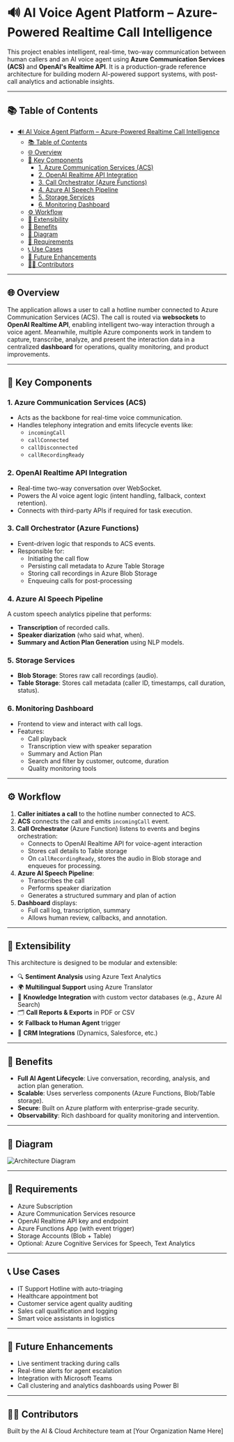 # 🔊 AI Voice Agent Platform – Azure-Powered Realtime Call Intelligence

This project enables intelligent, real-time, two-way communication between human callers and an AI voice agent using **Azure Communication Services (ACS)** and **OpenAI's Realtime API**. It is a production-grade reference architecture for building modern AI-powered support systems, with post-call analytics and actionable insights.

---

## 📚 Table of Contents

- [🔊 AI Voice Agent Platform – Azure-Powered Realtime Call Intelligence](#-ai-voice-agent-platform--azure-powered-realtime-call-intelligence)
  - [📚 Table of Contents](#-table-of-contents)
  - [🌐 Overview](#-overview)
  - [🧠 Key Components](#-key-components)
    - [1. Azure Communication Services (ACS)](#1-azure-communication-services-acs)
    - [2. OpenAI Realtime API Integration](#2-openai-realtime-api-integration)
    - [3. Call Orchestrator (Azure Functions)](#3-call-orchestrator-azure-functions)
    - [4. Azure AI Speech Pipeline](#4-azure-ai-speech-pipeline)
    - [5. Storage Services](#5-storage-services)
    - [6. Monitoring Dashboard](#6-monitoring-dashboard)
  - [⚙️ Workflow](#️-workflow)
  - [🧹 Extensibility](#-extensibility)
  - [🚀 Benefits](#-benefits)
  - [📁 Diagram](#-diagram)
  - [📌 Requirements](#-requirements)
  - [📞 Use Cases](#-use-cases)
  - [🚰 Future Enhancements](#-future-enhancements)
  - [🧑‍💼 Contributors](#-contributors)

---

## 🌐 Overview

The application allows a user to call a hotline number connected to Azure Communication Services (ACS). The call is routed via **websockets** to **OpenAI Realtime API**, enabling intelligent two-way interaction through a voice agent. Meanwhile, multiple Azure components work in tandem to capture, transcribe, analyze, and present the interaction data in a centralized **dashboard** for operations, quality monitoring, and product improvements.

---

## 🧠 Key Components

### 1. Azure Communication Services (ACS)
- Acts as the backbone for real-time voice communication.
- Handles telephony integration and emits lifecycle events like:
  - `incomingCall`
  - `callConnected`
  - `callDisconnected`
  - `callRecordingReady`

### 2. OpenAI Realtime API Integration
- Real-time two-way conversation over WebSocket.
- Powers the AI voice agent logic (intent handling, fallback, context retention).
- Connects with third-party APIs if required for task execution.

### 3. Call Orchestrator (Azure Functions)
- Event-driven logic that responds to ACS events.
- Responsible for:
  - Initiating the call flow
  - Persisting call metadata to Azure Table Storage
  - Storing call recordings in Azure Blob Storage
  - Enqueuing calls for post-processing

### 4. Azure AI Speech Pipeline
A custom speech analytics pipeline that performs:
- **Transcription** of recorded calls.
- **Speaker diarization** (who said what, when).
- **Summary and Action Plan Generation** using NLP models.

### 5. Storage Services
- **Blob Storage**: Stores raw call recordings (audio).
- **Table Storage**: Stores call metadata (caller ID, timestamps, call duration, status).

### 6. Monitoring Dashboard
- Frontend to view and interact with call logs.
- Features:
  - Call playback
  - Transcription view with speaker separation
  - Summary and Action Plan
  - Search and filter by customer, outcome, duration
  - Quality monitoring tools

---

## ⚙️ Workflow

1. **Caller initiates a call** to the hotline number connected to ACS.
2. **ACS** connects the call and emits `incomingCall` event.
3. **Call Orchestrator** (Azure Function) listens to events and begins orchestration:
   - Connects to OpenAI Realtime API for voice-agent interaction
   - Stores call details to Table storage
   - On `callRecordingReady`, stores the audio in Blob storage and enqueues for processing.
4. **Azure AI Speech Pipeline**:
   - Transcribes the call
   - Performs speaker diarization
   - Generates a structured summary and plan of action
5. **Dashboard** displays:
   - Full call log, transcription, summary
   - Allows human review, callbacks, and annotation.

---

## 🧹 Extensibility

This architecture is designed to be modular and extensible:
- 🔍 **Sentiment Analysis** using Azure Text Analytics
- 🌍 **Multilingual Support** using Azure Translator
- 🧠 **Knowledge Integration** with custom vector databases (e.g., Azure AI Search)
- 🗂 **Call Reports & Exports** in PDF or CSV
- 🛠 **Fallback to Human Agent** trigger
- 🔗 **CRM Integrations** (Dynamics, Salesforce, etc.)

---

## 🚀 Benefits

- **Full AI Agent Lifecycle**: Live conversation, recording, analysis, and action plan generation.
- **Scalable**: Uses serverless components (Azure Functions, Blob/Table storage).
- **Secure**: Built on Azure platform with enterprise-grade security.
- **Observability**: Rich dashboard for quality monitoring and intervention.

---

## 📁 Diagram

![Architecture Diagram](./d3410882-5d00-45e7-906a-5904226b08fb.png)

---

## 📌 Requirements

- Azure Subscription
- Azure Communication Services resource
- OpenAI Realtime API key and endpoint
- Azure Functions App (with event trigger)
- Storage Accounts (Blob + Table)
- Optional: Azure Cognitive Services for Speech, Text Analytics

---

## 📞 Use Cases

- IT Support Hotline with auto-triaging
- Healthcare appointment bot
- Customer service agent quality auditing
- Sales call qualification and logging
- Smart voice assistants in logistics

---

## 🚰 Future Enhancements

- Live sentiment tracking during calls
- Real-time alerts for agent escalation
- Integration with Microsoft Teams
- Call clustering and analytics dashboards using Power BI

---

## 🧑‍💼 Contributors

Built by the AI & Cloud Architecture team at [Your Organization Name Here]

